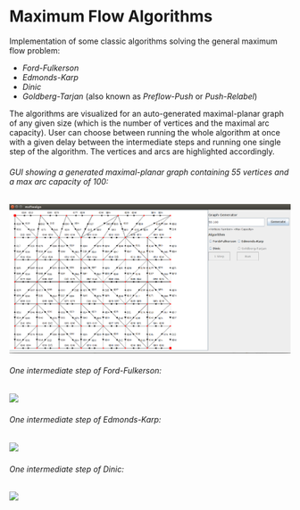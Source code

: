 # Maximum Flow Algorithms
Implementation of some classic algorithms solving the general maximum flow problem:
* *Ford-Fulkerson*
* *Edmonds-Karp*
* *Dinic*
* *Goldberg-Tarjan* (also known as *Preflow-Push* or *Push-Relabel*)

The algorithms are visualized for an auto-generated maximal-planar graph of any given
size (which is the number of vertices and the maximal arc capacity). User can choose between 
running the whole algorithm at once with a given delay between the intermediate steps and running 
one single step of the algorithm. The vertices and arcs are highlighted accordingly.

###### GUI showing a generated maximal-planar graph containing 55 vertices and a max arc capacity of 100:
![Main GUI](images/gui.png)

###### One intermediate step of Ford-Fulkerson:
<img src="https://raw.githubusercontent.com/tabneib/mxflwalgo/master/images/fordfulkerson-1step.png" 
data-canonical-src="https://raw.githubusercontent.com/tabneib/mxflwalgo/master/images/fordfulkerson-1step.png" width="600"/>

###### One intermediate step of Edmonds-Karp:
<img src="https://raw.githubusercontent.com/tabneib/mxflwalgo/master/images/edmondskarp-1step.png" 
data-canonical-src="https://raw.githubusercontent.com/tabneib/mxflwalgo/master/images/edmondskarp-1step.png" width="600"/>

###### One intermediate step of Dinic:
<img src="https://raw.githubusercontent.com/tabneib/mxflwalgo/master/images/dinic-1step.png" 
data-canonical-src="https://raw.githubusercontent.com/tabneib/mxflwalgo/master/images/dinic-1step.png" width="600"/>
